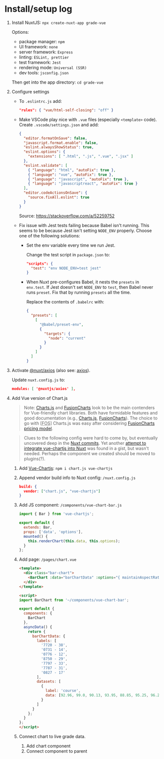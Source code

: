 # Install/setup log

1. Install NuxtJS: `npx create-nuxt-app grade-vue`

    Options:
    * package manager: `npm`
    * UI framework: `none`
    * server framework: `Express`
    * linting: `ESLint, prettier`
    * test framework: `Jest`
    * rendering mode: `Universal (SSR)`
    * dev tools: `jsconfig.json`

    Then get into the app directory: `cd grade-vue`
2. Configure settings
    * To `.eslintrc.js` add:

      ```json
      "rules": { "vue/html-self-closing": "off" }
      ```

    * Make VSCode play nice with `.vue` files (especially `<template>` code). Create `.vscode/settings.json` and add:

      ```json
      {
        "editor.formatOnSave": false,
        "javascript.format.enable": false,
        "eslint.alwaysShowStatus": true,
        "eslint.options": {
          "extensions": [ ".html", ".js", ".vue", ".jsx" ]
        },
        "eslint.validate": [
          { "language": "html", "autoFix": true },
          { "language": "vue", "autoFix": true },
          { "language": "javascript", "autoFix": true },
          { "language": "javascriptreact", "autoFix": true }
        ],
        "editor.codeActionsOnSave": {
          "source.fixAll.eslint": true
        }
      }
      ```

      Source: https://stackoverflow.com/a/52259752

    * Fix issue with Jest tests failing because Babel isn't running. This seems to be because Jest isn't setting `NODE_ENV` properly. Choose one of the following solutions: 
        * Set the env variable every time we run Jest. 

          Change the test script in `package.json` to:

          ```json
          "scripts": {
            "test": "env NODE_ENV=test jest"
          }
          ```

        * When Nuxt pre-configures Babel, it nests the `presets` in `env.test`. If Jest doesn't set `NODE_ENV` to `test`, then Babel never runs `preset`. Fix that by running `presets` all the time. 

          Replace the contents of `.babelrc` with:

          ```json
          {
            "presets": [
              [
                "@babel/preset-env",
                {
                  "targets": {
                    "node": "current"
                  }
                }
              ]
            ]
          }
          ```

3. Activate [@nuxt/axios](https://axios.nuxtjs.org/) (also see: [axios](https://github.com/axios/axios)).

    Update `nuxt.config.js` to:

    ```json
    modules: [ '@nuxtjs/axios' ],
    ```

4. Add Vue version of Chart.js

    > Note: [Charts.js](https://www.chartjs.org/) and [FusionCharts](https://fusioncharts.github.io/) look to be the main contenders for Vue-friendly chart libraries. Both have formidable features and good documentation (e.g., [Charts.js](https://www.chartjs.org/docs/latest/), [FusionCharts](https://fusioncharts.github.io/vue-fusioncharts/)). The choice to go with [<abbr title="Free Open Source">FOS</abbr>] Charts.js was easy after considering [FusionCharts pricing model](https://www.fusioncharts.com/buy).

    > Clues to the following config were hard to come by, but eventually uncovered deep in the [Nuxt commits](https://github.com/nuxt/nuxt.js/commit/d9ea41e97196b570cc9452c1e352e0613f5ed0c4#diff-21f3f273afa330b4793d01da4d0bd693). Yet another [attempt to integrate vue-chartjs into Nuxt](https://gist.github.com/rvanzon/096132b7b46be43659cf26360c664e9a) was found in a gist, but wasn't needed. Perhaps the component we created should be moved to plugins(?).

    1. Add [Vue-Chartjs](https://vue-chartjs.org/): `npm i chart.js vue-chartjs`
    2. Append vendor build info to Nuxt config: `/nuxt.config.js`

        ```json
        build: {
          vendor: ["chart.js", "vue-chartjs"]
        }
        ```
    3. Add JS component: `/components/vue-chart-bar.js`

        ```js
        import { Bar } from 'vue-chartjs';

        export default {
          extends: Bar,
          props: ['data', 'options'],
          mounted() {
            this.renderChart(this.data, this.options);
          }
        };
        ```

    4. Add page: `/pages/chart.vue`

        ```html
        <template>
          <div class="bar-chart">
            <BarChart :data="barChartData" :options="{ maintainAspectRatio: false }" />
          </div>
        </template>

        <script>
        import BarChart from '~/components/vue-chart-bar';

        export default {
          components: {
            BarChart
          },
          asyncData() {
            return {
              barChartData: {
                labels: [
                  '7720 - 38',
                  '0731 - 14',
                  '0776 - 12',
                  '8750 - 29',
                  '7797 - 33',
                  '7787 - 31',
                  '0827 - 17'
                ],
                datasets: [
                  {
                    label: 'course',
                    data: [92.96, 99.0, 90.13, 93.95, 88.85, 95.25, 96.28]
                  }
                ]
              }
            };
          }
        };
        </script>
        ```
    5. Connect chart to live grade data.

        1. Add chart component
        2. Connect component to parent
